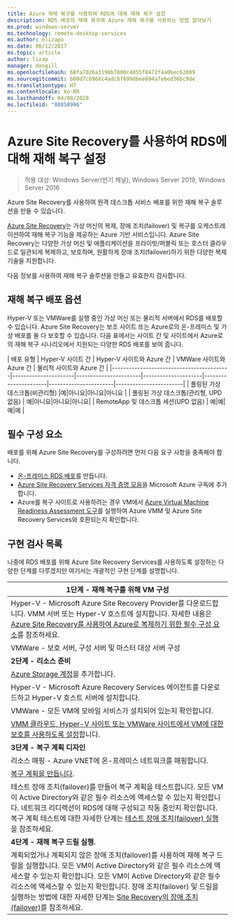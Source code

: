 ```yaml
---
title: Azure 재해 복구를 사용하여 RDS에 대해 재해 복구 설정
description: RDS 배포의 재해 복구에 Azure 재해 복구를 사용하는 방법 알아보기
ms.prod: windows-server
ms.technology: remote-desktop-services
ms.author: elizapo
ms.date: 06/12/2017
ms.topic: article
author: lizap
manager: dongill
ms.openlocfilehash: 68fa7026a3198b7800c4855f8472f4a0bec62009
ms.sourcegitcommit: b00d7c8968c4adc8f699dbee694afe6ed36bc9de
ms.translationtype: HT
ms.contentlocale: ko-KR
ms.lasthandoff: 04/08/2020
ms.locfileid: "80858996"
---
```

# <a name="set-up-disaster-recovery-for-rds-using-azure-site-recovery"></a>Azure Site Recovery를 사용하여 RDS에 대해 재해 복구 설정

>적용 대상: Windows Server(반기 채널), Windows Server 2019, Windows Server 2016

Azure Site Recovery를 사용하여 원격 데스크톱 서비스 배포를 위한 재해 복구 솔루션을 만들 수 있습니다. 

[Azure Site Recovery](/azure/site-recovery/site-recovery-overview)는 가상 머신의 복제, 장애 조치(failover) 및 복구를 오케스트레이션하여 재해 복구 기능을 제공하는 Azure 기반 서비스입니다. Azure Site Recovery는 다양한 가상 머신 및 애플리케이션을 프라이빗/퍼블릭 또는 호스터 클라우드로 일관되게 복제하고, 보호하며, 원활하게 장애 조치(failover)하기 위한 다양한 복제 기술을 지원합니다. 

다음 정보를 사용하여 재해 복구 솔루션을 만들고 유효한지 검사합니다.

## <a name="disaster-recovery-deployment-options"></a>재해 복구 배포 옵션

Hyper-V 또는 VMWare를 실행 중인 가상 머신 또는 물리적 서버에서 RDS를 배포할 수 있습니다. Azure Site Recovery는 보조 사이트 또는 Azure로의 온-프레미스 및 가상 배포를 둘 다 보호할 수 있습니다. 다음 표에서는 사이트 간 및 사이트에서 Azure로의 재해 복구 시나리오에서 지원되는 다양한 RDS 배포를 보여 줍니다.

| 배포 유형                          | Hyper-V 사이트 간 | Hyper-V 사이트와 Azure 간 | VMWare 사이트와 Azure 간 | 물리적 사이트와 Azure 간 |
|------------------------------------------|----------------------|-----------------------|---------------------|----------------------|-----------------------|------------------------|
| 풀링된 가상 데스크톱(비관리형)       |예|아니요|아니요|아니요 |
| 풀링된 가상 데스크톱(관리형, UPD 없음) | 예|아니요|아니요|아니요|
| RemoteApp 및 데스크톱 세션(UPD 없음) | 예|예|예|예  |

## <a name="prerequisites"></a>필수 구성 요소

배포를 위해 Azure Site Recovery를 구성하려면 먼저 다음 요구 사항을 충족해야 합니다.

- [온-프레미스 RDS 배포](rds-deploy-infrastructure.md)를 만듭니다.
- [Azure Site Recovery Services 자격 증명 모음](/azure/site-recovery/site-recovery-vmm-to-azure#create-a-recovery-services-vault)을 Microsoft Azure 구독에 추가합니다.
- Azure를 복구 사이트로 사용하려는 경우 VM에서 [Azure Virtual Machine Readiness Assessment 도구](https://azure.microsoft.com/downloads/vm-readiness-assessment/)를 실행하여 Azure VMM 및 Azure Site Recovery Services와 호환되는지 확인합니다.
 
## <a name="implementation-checklist"></a>구현 검사 목록

나중에 RDS 배포를 위해 Azure Site Recovery Services를 사용하도록 설정하는 다양한 단계를 다루겠지만 여기서는 개괄적인 구현 단계를 설명합니다.

| **1단계 - 재해 복구를 위해 VM 구성**                                                                                                                                                                                               |
|--------------------------------------------------------------------------------------------------------------------------------------------------------------------------------------------------------------------------------------------|
| Hyper-V - Microsoft Azure Site Recovery Provider를 다운로드합니다. VMM 서버 또는 Hyper-V 호스트에 설치합니다. 자세한 내용은 [Azure Site Recovery를 사용하여 Azure로 복제하기 위한 필수 구성 요소](/azure/site-recovery/site-recovery-prereq)를 참조하세요.                                                                                                                             |
| VMWare - 보호 서버, 구성 서버 및 마스터 대상 서버 구성                                                                                                                                                      |
| **2단계 - 리소스 준비**                                                                                                                                                                                                           |
| [Azure Storage 계정](/azure/storage/storage-create-storage-account)을 추가합니다.                                                                                                                                                                                                              |
| Hyper-V - Microsoft Azure Recovery Services 에이전트를 다운로드하고 Hyper-V 호스트 서버에 설치합니다.                                                                                                                                     |
| VMWare - 모든 VM에 모바일 서비스가 설치되어 있는지 확인합니다.                                                                                                                                                                           |
| [VMM 클라우드, Hyper-V 사이트 또는 VMWare 사이트에서 VM에 대한 보호를 사용하도록 설정](rds-enable-dr-with-asr.md)합니다.                                                                                                                                                                    |
| **3단계 - 복구 계획 디자인**                                                                                                                                                                                                        |
| 리소스 매핑 - Azure VNET에 온-프레미스 네트워크를 매핑합니다.                                                                                                                                                                              |
| [복구 계획을 만듭니다](rds-disaster-recovery-plan.md). |
| 테스트 장애 조치(failover)를 만들어 복구 계획을 테스트합니다. 모든 VM이 Active Directory와 같은 필수 리소스에 액세스할 수 있는지 확인합니다. 네트워크 리디렉션이 RDS에 대해 구성되고 작동 중인지 확인합니다. 복구 계획 테스트에 대한 자세한 단계는 [테스트 장애 조치(failover) 실행](/azure/site-recovery/site-recovery-test-failover-to-azure)을 참조하세요.|
| **4단계 - 재해 복구 드릴 실행.**                                                                                                                                                                                                     |
| 계획되었거나 계획되지 않은 장애 조치(failover)를 사용하여 재해 복구 드릴을 실행합니다. 모든 VM이 Active Directory와 같은 필수 리소스에 액세스할 수 있는지 확인합니다. 모든 VM이 Active Directory와 같은 필수 리소스에 액세스할 수 있는지 확인합니다. 장애 조치(failover) 및 드릴을 실행하는 방법에 대한 자세한 단계는 [Site Recovery의 장애 조치(failover)](/azure/site-recovery/site-recovery-failover)를 참조하세요.|


